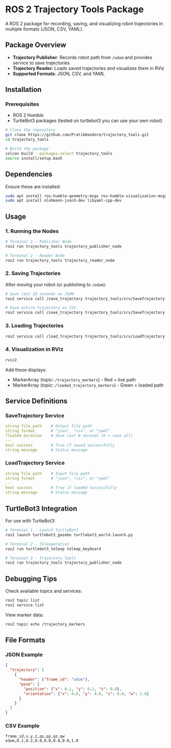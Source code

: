 # ROS 2 Trajectory Tools Package

A ROS 2 package for recording, saving, and visualizing robot trajectories in multiple formats (JSON, CSV, YAML).

##  Package Overview

- **Trajectory Publisher**: Records robot path from `/odom` and provides service to save trajectories
- **Trajectory Reader**: Loads saved trajectories and visualizes them in RViz
- **Supported Formats**: JSON, CSV, and YAML

##  Installation

### Prerequisites
- ROS 2 Humble
- TurtleBot3 packages (tested on turtlebot3 you can use your own robot)

```bash
# Clone the repository
git clone https://github.com/PratikHandore/trajectory_tools.git
cd trajectory_tools

# Build the package
colcon build --packages-select trajectory_tools
source install/setup.bash
```

##  Dependencies

Ensure these are installed:
```bash
sudo apt install ros-humble-geometry-msgs ros-humble-visualization-msgs ros-humble-nav-msgs ros-humble-tf2-geometry-msgs
sudo apt install nlohmann-json3-dev libyaml-cpp-dev
```

##  Usage

### 1. Running the Nodes
```bash
# Terminal 1 - Publisher Node
ros2 run trajectory_tools trajectory_publisher_node

# Terminal 2 - Reader Node
ros2 run trajectory_tools trajectory_reader_node
```

### 2. Saving Trajectories
After moving your robot (or publishing to `/odom`):

```bash
# Save last 10 seconds as JSON
ros2 service call /save_trajectory trajectory_tools/srv/SaveTrajectory "{file_path: '/tmp/traj.json', format: 'json', duration: 10.0}"

# Save entire trajectory as CSV
ros2 service call /save_trajectory trajectory_tools/srv/SaveTrajectory "{file_path: '/tmp/traj.csv', format: 'csv', duration: 0.0}"
```

### 3. Loading Trajectories
```bash
ros2 service call /load_trajectory trajectory_tools/srv/LoadTrajectory "{file_path: '/tmp/traj.json', format: 'json'}"
```

### 4. Visualization in RViz
```bash
rviz2
```
Add these displays:
- MarkerArray (topic: `/trajectory_markers`) - Red = live path
- MarkerArray (topic: `/loaded_trajectory_markers`) - Green = loaded path

##  Service Definitions

### SaveTrajectory Service
```yaml
string file_path    # Output file path
string format       # "json", "csv", or "yaml"
float64 duration    # Save last N seconds (0 = save all)
---
bool success        # True if saved successfully
string message      # Status message
```

### LoadTrajectory Service
```yaml
string file_path    # Input file path
string format       # "json", "csv", or "yaml"
---
bool success        # True if loaded successfully
string message      # Status message
```

##  TurtleBot3 Integration

For use with TurtleBot3:
```bash
# Terminal 1 - Launch TurtleBot3
ros2 launch turtlebot3_gazebo turtlebot3_world.launch.py

# Terminal 2 - Teleoperation
ros2 run turtlebot3_teleop teleop_keyboard

# Terminal 3 - Trajectory Tools
ros2 run trajectory_tools trajectory_publisher_node
```

##  Debugging Tips

Check available topics and services:
```bash
ros2 topic list
ros2 service list
```

View marker data:
```bash
ros2 topic echo /trajectory_markers
```

##  File Formats

### JSON Example
```json
{
  "trajectory": [
    {
      "header": {"frame_id": "odom"},
      "pose": {
        "position": {"x": 0.1, "y": 0.2, "z": 0.0},
        "orientation": {"x": 0.0, "y": 0.0, "z": 0.0, "w": 1.0}
      }
    }
  ]
}
```

### CSV Example
```
frame_id,x,y,z,qx,qy,qz,qw
odom,0.1,0.2,0.0,0.0,0.0,0.0,1.0
```

